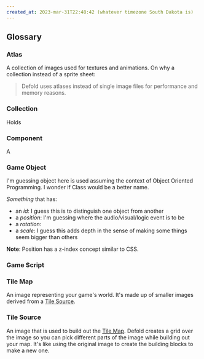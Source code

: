 ```yaml
---
created_at: 2023-mar-31T22:48:42 (whatever timezone South Dakota is)
---
```

## Glossary
### Atlas
A collection of images used for textures and animations. On why a collection instead of a sprite sheet:
> Defold uses atlases instead of single image files for performance and memory reasons.

### Collection
Holds 

### Component
A 

### Game Object
I'm guessing object here is used assuming the context of Object Oriented Programming. I wonder if Class would be a better name.

_Something_ that has:
- an _id_: I guess this is to distinguish one object from another
- a _position_: I'm guessing where the audio/visual/logic event is to be
- a _rotation_:
- a _scale_: I guess this adds depth in the sense of making some things seem bigger than others

**Note**: Position has a z-index concept similar to CSS.

### Game Script

### Tile Map
An image representing your game's world. It's made up of smaller images derived from a [Tile Source](Programming/GameDev/Defold.md#Tile%20Source).

### Tile Source
An image that is used to build out the [Tile Map](Programming/GameDev/Defold.md#Tile%20Map). Defold creates a grid over the image so you can pick different parts of the image while building out your map. It's like using the original image to create the building blocks to make a new one.